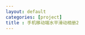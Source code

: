 ```yaml
---
layout: default
categories: [project]
title : 手机移动端水平滑动相册2
---
```


<link rel="stylesheet" href="lrtk.css" />
<script src="/javascripts/tk.islider.js"></script>


<div class="wrapper">
  <div class="sub-wrapper">
    <div class="scroller">
        <div id="iSlider-effect-wrapper">
            <div id="animation-effect" class="iSlider-effect"></div>
        </div>
    </div>
  </div>
</div>


<!-- 图片高度自适应 -->
<script type="text/javascript">
function preventDefault(ev) {
  ev.preventDefault()
}

document.addEventListener('touchmove', preventDefault, false)

function isScroller(el) {

  // 判断元素是否为 scroller
  return el.classList.contains('scroller')
}

document.body.addEventListener('touchmove', function (ev) {
  var target = ev.target

  // 在 scroller 上滑动，阻止事件冒泡，启用浏览器默认行为。
  if (isScroller(target)) {
    ev.stopPropagation()
  }
}, false)


var link = "/project/photowall/";
var imgList = [];
var content = [];
//imgList.push("http://tiankonguse.com/lab/cloudLink/baidupan.php?url=/1915453531/295002876.jpg");
//imgList.push("http://tiankonguse.com/lab/cloudLink/baidupan.php?url=/1915453531/301178483.jpg");
//imgList.push("http://tiankonguse.com/lab/cloudLink/baidupan.php?url=/1915453531/303276483.jpg");
//imgList.push("http://tiankonguse.com/lab/cloudLink/baidupan.php?url=/1915453531/305125988.jpg");
//imgList.push("http://tiankonguse.com/lab/cloudLink/baidupan.php?url=/1915453531/307156613.jpg");
//imgList.push("http://tiankonguse.com/lab/cloudLink/baidupan.php?url=/1915453531/308843132.jpg");
//imgList.push("http://tiankonguse.com/lab/cloudLink/baidupan.php?url=/1915453531/310617989.jpg");
//imgList.push("http://tiankonguse.com/lab/cloudLink/baidupan.php?url=/1915453531/312398589.jpg");

$.get("/data/islide_horizontally.json",function(d){
    for(var i in d){
        imgList.push(d[i].url);
    }
    $.each(imgList,function(index,value){
        content.push({
            "content" : value
        });  
    });
    var islider1 = new TK.iSlider({
        data: content,
        dom: document.getElementById("animation-effect"),
        duration: 3000,
        animateType: 'default',
        isAutoplay: true,
        isLooping: true,
        isVertical: false
    });
    islider1.bindMouse();
},"json");



tk.comment.isHaveComment = false;
if(tk.isMobile.any()){
    jQuery(window).load(function(){
	    var win_height = jQuery(window).height();
	    var img_height = win_height * 0.80;
	    jQuery('#animation-effect').css('height',img_height  + 'px');
    });
    tk.ad.isLoadGoogleJs = false;
    tk.ad.isShowPageFoot = false;
    jQuery(document).ready(function(){
        var $footer = jQuery(".ad-page-footer");
        tk.ad.loadGoogleJs(true);
        $footer.show();
	    tk.ad.showPageFoot("ad-page-footer","auto" ,true);
    });
}



</script>


